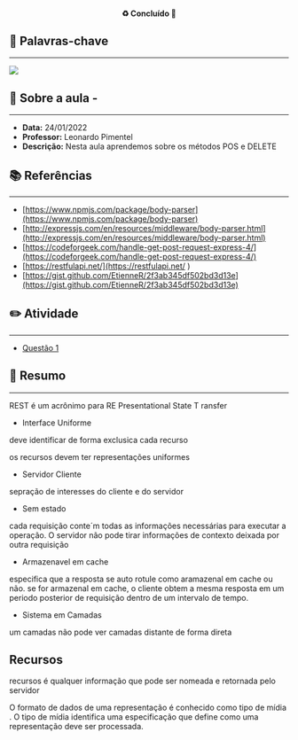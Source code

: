 <h4 align="center"> 
♻️ Concluído 🚀
</h4>

## 🔑 Palavras-chave
---

![](https://img.shields.io/static/v1?label&message=lalala&color=red)

## 📖 Sobre a aula - 
---

-  **Data:** 24/01/2022
-  **Professor:** Leonardo Pimentel
-  **Descrição:** Nesta aula aprendemos sobre os métodos POS e DELETE

## 📚 Referências
---

- [https://www.npmjs.com/package/body-parser](https://www.npmjs.com/package/body-parser)
- [http://expressjs.com/en/resources/middleware/body-parser.html](http://expressjs.com/en/resources/middleware/body-parser.html)
- [https://codeforgeek.com/handle-get-post-request-express-4/](https://codeforgeek.com/handle-get-post-request-express-4/)
- [https://restfulapi.net/](https://restfulapi.net/ )
- [https://gist.github.com/EtienneR/2f3ab345df502bd3d13e](https://gist.github.com/EtienneR/2f3ab345df502bd3d13e)

## ✏️ Atividade
---

- [Questão 1](questoes/)

## 📒 Resumo
---

REST é um acrônimo para  RE Presentational  State  T ransfer

- Interface Uniforme

deve identificar de forma exclusica cada recurso

os recursos devem ter representações uniformes

- Servidor Cliente

sepração de interesses do cliente e do servidor

- Sem estado

cada requisição conte´m todas as informações necessárias para executar a operação. O servidor não pode tirar informações de contexto deixada por outra requisição

- Armazenavel em cache

especifica que a resposta se auto rotule como aramazenal em cache ou não. se for armazenal em cache, o cliente obtem a mesma resposta em um periodo posterior de requisição dentro de um intervalo de tempo.

- Sistema em Camadas

um camadas não pode ver camadas distante de forma direta

## Recursos

recursos é qualquer informação que pode ser nomeada e retornada pelo servidor

O formato de dados de uma representação é conhecido como  tipo de mídia . O tipo de mídia identifica uma especificação que define como uma representação deve ser processada.

